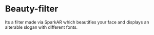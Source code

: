 # Beauty-filter
Its a filter made via SparkAR which beautifies your face and displays an alterable slogan with different fonts.
